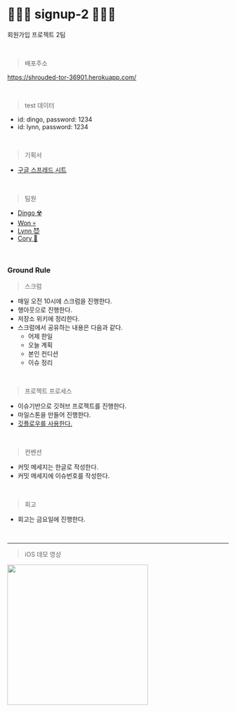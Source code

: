 # 👨🏻‍💻 signup-2 👩🏻‍💻

회원가입 프로젝트 2팀

<br>

> 배포주소

https://shrouded-tor-36901.herokuapp.com/

<br>

> test 데이터

- id: dingo, password: 1234
- id: lynn, password: 1234

<br>

> 기획서

- [구글 스프레드 시트](https://docs.google.com/spreadsheets/d/18wkcwvlyeMK_rjO4QET6u6DbwrLv0mkr3JGO4dSn8q8/edit#gid=0)

<br>

> 팀원

- [Dingo ☢️](https://github.com/kyungrae)
- [Won 💀](https://github.com/sangwon21)
- [Lynn 😈](https://github.com/beemiel)
- [Cory 🦊](https://github.com/corykim0829)

<br>

### Ground Rule

> 스크럼

- 매일 오전 10시에 스크럼을 진행한다.
- 행아웃으로 진행한다.
- 저장소 위키에 정리한다.
- 스크럼에서 공유하는 내용은 다음과 같다.
  - 어제 한일
  - 오늘 계획
  - 본인 컨디션
  - 이슈 정리

<br>

> 프로젝트 프로세스

- 이슈기반으로 깃허브 프로젝트를 진행한다.
- 마일스톤을 만들어 진행한다.
- [깃플로우를 사용한다.](https://woowabros.github.io/experience/2017/10/30/baemin-mobile-git-branch-strategy.html)

<br>

> 컨벤션

- 커밋 메세지는 한글로 작성한다.
- 커밋 메세지에 이슈번호를 작성한다.

<br>

> 회고

- 회고는 금요일에 진행한다.

<br>

---

> iOS 데모 영상

<img src="https://github.com/codesquad-memeber-2020/signup-2/blob/master/mobile/assets/iOS-demo.gif" width="320">
